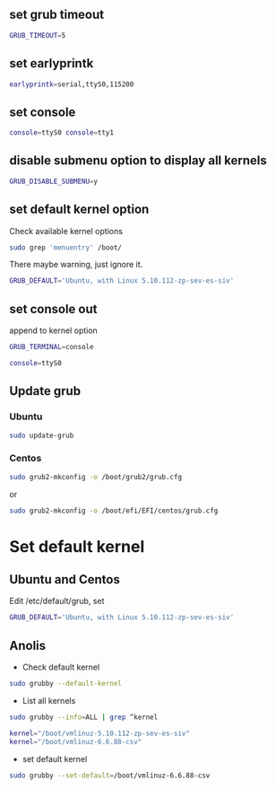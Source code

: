 
## set grub timeout
```sh
GRUB_TIMEOUT=5
```

## set earlyprintk
```sh
earlyprintk=serial,ttyS0,115200
```

## set console
```sh
console=ttyS0 console=tty1
```

## disable submenu option to display all kernels
```sh
GRUB_DISABLE_SUBMENU=y
```

## set default kernel option
Check available kernel options
```sh
sudo grep 'menuentry' /boot/
```

There maybe warning, just ignore it.

```sh
GRUB_DEFAULT='Ubuntu, with Linux 5.10.112-zp-sev-es-siv'
```

## set console out

append to kernel option
```sh
GRUB_TERMINAL=console
```
```sh
console=ttyS0
```

## Update grub

### Ubuntu
```sh
sudo update-grub
```

### Centos
```sh
sudo grub2-mkconfig -o /boot/grub2/grub.cfg
```
or 
```sh
sudo grub2-mkconfig -o /boot/efi/EFI/centos/grub.cfg
```
# Set default kernel

## Ubuntu and Centos
Edit /etc/default/grub, set
```sh
GRUB_DEFAULT='Ubuntu, with Linux 5.10.112-zp-sev-es-siv'
```
## Anolis
* Check default kernel
```sh
sudo grubby --default-kernel
```

* List all kernels
```sh
sudo grubby --info=ALL | grep ^kernel

kernel="/boot/vmlinuz-5.10.112-zp-sev-es-siv"
kernel="/boot/vmlinuz-6.6.88-csv"
```

* set default kernel
```sh
sudo grubby --set-default=/boot/vmlinuz-6.6.88-csv
```
